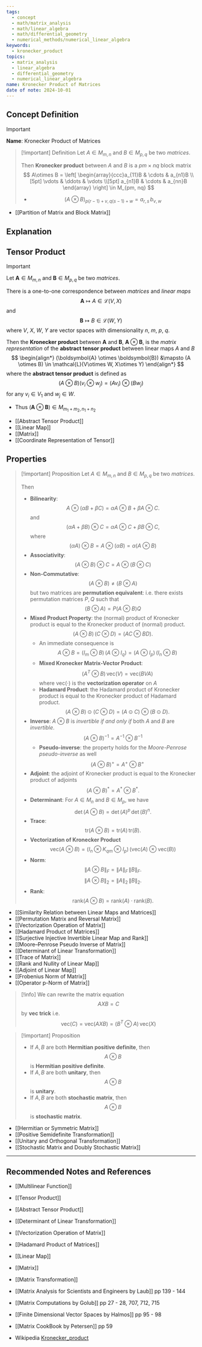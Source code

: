 ```yaml
---
tags:
  - concept
  - math/matrix_analysis
  - math/linear_algebra
  - math/differential_geometry
  - numerical_methods/numerical_linear_algebra
keywords:
  - kronecker_product
topics:
  - matrix_analysis
  - linear_algebra
  - differential_geometry
  - numerical_linear_algebra
name: Kronecker Product of Matrices
date of note: 2024-10-01
---
```


## Concept Definition

>[!important]
>**Name**: Kronecker Product of Matrices

>[!important] Definition
>Let $A \in M_{m, n}$ and $B\in M_{p, q}$ be two *matrices*.  
>
>Then **Kronecker product** between $A$ and $B$ is a $pm\times nq$ block matrix
>$$
>A\otimes B = \left[ \begin{array}{ccc}a_{11}B & \cdots & a_{n1}B \\[5pt] \vdots & \ddots & \vdots \\[5pt] a_{n1}B & \cdots & a_{nn}B \end{array} \right] \in M_{pm, nq}
>$$
>- $$(A\otimes B)_{p(r-1)+v, q(s-1)+w} = a_{r,s}\,b_{v,w}$$

- [[Partition of Matrix and Block Matrix]]

## Explanation


## Tensor Product

>[!important]
>Let $\boldsymbol{A} \in M_{m, n}$ and $\boldsymbol{B}\in M_{p, q}$ be two *matrices*. 
>
>There is a one-to-one correspondence between *matrices* and *linear maps* $$\boldsymbol{A} \mapsto A\in \mathcal{L}(V, X)$$ and $$\boldsymbol{B} \mapsto B\in \mathcal{L}(W, Y)$$ where $V$, $X$, $W$, $Y$ are vector spaces with dimensionality $n$, $m$, $p$, $q$.
>
>
>Then the **Kronecker product** between $\boldsymbol{A}$ and $\boldsymbol{B}$, $\boldsymbol{A} \otimes \boldsymbol{B}$, is the *matrix representation* of the **abstract tensor product** between linear maps $A$ and $B$ 
>$$
>\begin{align*}
>(\boldsymbol{A} \otimes \boldsymbol{B}) &\mapsto (A \otimes B) \in \mathcal{L}(V\otimes W, X\otimes Y)
>\end{align*}
>$$
>where the **abstract tensor product** is defined as 
>$$
>(A \otimes B)(v_{i} \otimes w_{j}) = (Av_{i}) \otimes (Bw_{j})
>$$
>for any $v_{i}\in V_{1}$  and $w_{j}\in W$.
>
>- Thus $(\boldsymbol{A} \otimes \boldsymbol{B}) \in M_{m_{1}+m_{2}, n_{1}+n_{2}}$
  
- [[Abstract Tensor Product]]
- [[Linear Map]]
- [[Matrix]]
- [[Coordinate Representation of Tensor]]

## Properties

>[!important] Proposition
>Let $A \in M_{m, n}$ and $B\in M_{p, q}$ be two *matrices*.  
>
>Then
>- **Bilinearity**: $$A\otimes(\alpha B + \beta C) = \alpha A \otimes B + \beta A \otimes C.$$ and $$(\alpha A + \beta B) \otimes C= \alpha A \otimes C + \beta B \otimes C,$$ where $$(\alpha A) \otimes B = A \otimes (\alpha B)  = \alpha (A \otimes B)$$ 
>- **Associativity**: $$(A \otimes  B) \otimes C = A\otimes( B \otimes  C)$$
>- **Non-Commutative**: $$(A \otimes  B) \neq (B \otimes A)$$ but two matrices are **permutation equivalent**: i.e. there exists permutation matrices $P, Q$ such that $$(B \otimes A) = P(A \otimes  B)Q$$
>- **Mixed Product Property**: the (normal) product of Kronecker product is equal to the Kronecker product of (normal) product. $$(A \otimes  B)\,(C \otimes  D) = (AC \otimes  BD).$$
>	- An immediate consequence is $$A \otimes  B = (I_{m} \otimes  B)\,(A \otimes  I_{q}) = (A \otimes  I_{p})\,(I_{n} \otimes  B)$$
>	- **Mixed Kronecker Matrix-Vector Product**: $$\left( A^{T} \otimes B \right)\,\text{vec}(V) = \text{vec}\left( BVA\right)$$ where $\text{vec}(\cdot)$ is the **vectorization operator** on $A$ 
>	- **Hadamard Product**:  the Hadamard product of Kronecker product is equal to the Kronecker product of Hadamard product. $$(A \otimes  B) \odot (C \otimes  D) = (A \odot C) \otimes  (B  \odot D).$$
>- **Inverse**: $A\otimes B$ is *invertible* *if and only if* both $A$ and $B$ are *invertible*. $$\left( A\otimes B \right)^{-1} = A^{-1} \otimes B^{-1}$$
>	- **Pseudo-inverse**: the property holds for the *Moore-Penrose pseudo-inverse* as well $$\left( A\otimes B \right)^{+} = A^{+} \otimes B^{+}$$
>- **Adjoint**: the adjoint of Kronecker product is equal to the Kronecker product of adjoints $$\left( A \otimes B \right)^{*} = A^{*} \otimes B^{*}.$$
>- **Determinant**: For $A\in M_{n}$ and $B\in M_{p}$, we have $$\det \left( A\otimes B \right) = \det(A)^{p}\,\det(B)^{n}.$$
>- **Trace**: $$\text{tr}(A\otimes B) = \text{tr}(A)\,\text{tr}(B).$$
>- **Vectorization of Kronecker Product** $$\text{vec}\left( A\otimes B \right) = \left( I_{n} \otimes K_{qm} \otimes I_{p} \right)\,(\text{vec}(A) \otimes \text{vec}(B))$$
>- **Norm**: $$\lVert A \otimes B \rVert_{F} = \lVert A \rVert_{F}\, \lVert B \rVert_{F}.$$ $$\lVert A \otimes B \rVert_{2} = \lVert A \rVert_{2}\, \lVert B \rVert_{2}.$$
>- **Rank**: $$\text{rank}(A \otimes B) = \text{rank}(A) \cdot \text{rank}(B).$$


- [[Similarity Relation between Linear Maps and Matrices]]
- [[Permutation Matrix and Reversal Matrix]]
- [[Vectorization Operation of Matrix]]
- [[Hadamard Product of Matrices]]
- [[Surjective Injective Invertible Linear Map and Rank]]
- [[Moore–Penrose Pseudo Inverse of Matrix]]
- [[Determinant of Linear Transformation]]
- [[Trace of Matrix]]
- [[Rank and Nullity of Linear Map]]
- [[Adjoint of Linear Map]]
- [[Frobenius Norm of Matrix]]
- [[Operator p-Norm of Matrix]]


>[!info]
>We can rewrite the matrix equation $$AXB = C$$ by **vec trick** i.e. $$\text{vec}(C) = \text{vec}(AXB) = (B^{T} \otimes A)\,\text{vec}(X)$$

>[!important] Proposition
>- If $A, B$ are both **Hermitian positive definite**, then $$A \otimes B$$ is **Hermitian positive definite**.
>- If $A, B$ are both **unitary**, then $$A \otimes B$$ is **unitary**.
>- If $A, B$ are both **stochastic matrix**, then $$A \otimes B$$ is **stochastic matrix**.

- [[Hermitian or Symmetric Matrix]]
- [[Positive Semidefinite Transformation]]
- [[Unitary and Orthogonal Transformation]]
- [[Stochastic Matrix and Doubly Stochastic Matrix]]



-----------
##  Recommended Notes and References


- [[Multilinear Function]]
- [[Tensor Product]]
- [[Abstract Tensor Product]]

- [[Determinant of Linear Transformation]]
- [[Vectorization Operation of Matrix]]
- [[Hadamard Product of Matrices]]

- [[Linear Map]]
- [[Matrix]]
- [[Matrix Transformation]]



- [[Matrix Analysis for Scientists and Engineers by Laub]] pp 139 - 144
- [[Matrix Computations by Golub]] pp 27 - 28, 707, 712, 715
- [[Finite Dimensional Vector Spaces by Halmos]] pp 95 - 98
- [[Matrix CookBook by Petersen]] pp 59
- Wikipedia [Kronecker_product](https://en.wikipedia.org/wiki/Kronecker_product)